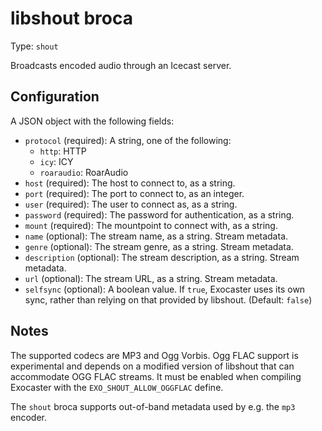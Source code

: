 
# libshout broca

Type: `shout`

Broadcasts encoded audio through an Icecast server.

## Configuration

A JSON object with the following fields:

* `protocol` (required): A string, one of the following:
    * `http`: HTTP
    * `icy`: ICY
    * `roaraudio`: RoarAudio
* `host` (required): The host to connect to, as a string.
* `port` (required): The port to connect to, as an integer.
* `user` (required): The user to connect as, as a string.
* `password` (required): The password for authentication, as a string.
* `mount` (required): The mountpoint to connect with, as a string.
* `name` (optional): The stream name, as a string. Stream metadata.
* `genre` (optional): The stream genre, as a string. Stream metadata.
* `description` (optional): The stream description, as a string.
  Stream metadata.
* `url` (optional): The stream URL, as a string. Stream metadata.
* `selfsync` (optional): A boolean value. If `true`, Exocaster uses its own
  sync, rather than relying on that provided by libshout. (Default: `false`)

## Notes

The supported codecs are MP3 and Ogg Vorbis. Ogg FLAC support is experimental
and depends on a modified version of libshout that can accommodate
OGG FLAC streams. It must be enabled when compiling Exocaster with the
`EXO_SHOUT_ALLOW_OGGFLAC` define.

The `shout` broca supports out-of-band metadata used by e.g. the `mp3` encoder.
